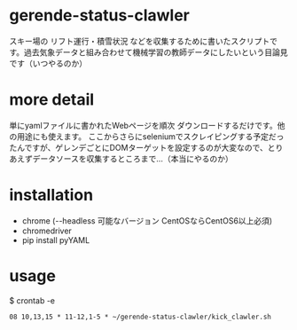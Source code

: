# gerende-status-clawler
スキー場の リフト運行・積雪状況 などを収集するために書いたスクリプトです。過去気象データと組み合わせて機械学習の教師データにしたいという目論見です（いつやるのか）

# more detail
単にyamlファイルに書かれたWebページを順次 ダウンロードするだけです。他の用途にも使えます。
ここからさらにseleniumでスクレイピングする予定だったんですが、ゲレンデごとにDOMターゲットを設定するのが大変なので、とりあえずデータソースを収集するところまで…（本当にやるのか）

# installation

* chrome (--headless 可能なバージョン CentOSならCentOS6以上必須)
* chromedriver
* pip install pyYAML

# usage

$ crontab -e
```
08 10,13,15 * 11-12,1-5 * ~/gerende-status-clawler/kick_clawler.sh
```

